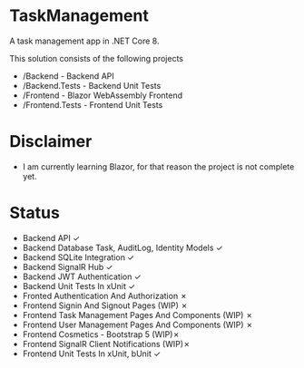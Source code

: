 ﻿# TaskManagement
A task management app in .NET Core 8.

This solution consists of the following projects
- /Backend - Backend API
- /Backend.Tests - Backend Unit Tests
- /Frontend - Blazor WebAssembly Frontend
- /Frontend.Tests - Frontend Unit Tests

# Disclaimer
- I am currently learning Blazor, for that reason the project is not complete yet.

# Status
- Backend API ✓
- Backend Database Task, AuditLog, Identity Models ✓
- Backend SQLite Integration ✓
- Backend SignalR Hub ✓
- Backend JWT Authentication ✓
- Backend Unit Tests In xUnit ✓
- Fronted Authentication And Authorization ✗
- Frontend Signin And Signout Pages (WIP) ✗
- Frontend Task Management Pages And Components (WIP) ✗
- Frontend User Management Pages And Components (WIP) ✗
- Frontend Cosmetics - Bootstrap 5 (WIP)✗
- Frontend SignalR Client Notifications (WIP)✗
- Frontend Unit Tests In xUnit, bUnit ✓